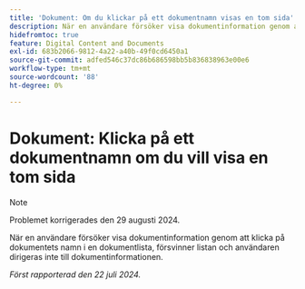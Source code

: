 ```yaml
---
title: 'Dokument: Om du klickar på ett dokumentnamn visas en tom sida'
description: När en användare försöker visa dokumentinformation genom att klicka på dokumentets namn i en dokumentlista, försvinner listan och användaren dirigeras inte till dokumentinformationen.
hidefromtoc: true
feature: Digital Content and Documents
exl-id: 683b2066-9812-4a22-a40b-49f0cd6450a1
source-git-commit: adfed546c37dc86b686598bb5b836838963e00e6
workflow-type: tm+mt
source-wordcount: '88'
ht-degree: 0%

---
```


# Dokument: Klicka på ett dokumentnamn om du vill visa en tom sida

>[!NOTE]
>
>Problemet korrigerades den 29 augusti 2024.

När en användare försöker visa dokumentinformation genom att klicka på dokumentets namn i en dokumentlista, försvinner listan och användaren dirigeras inte till dokumentinformationen.

_Först rapporterad den 22 juli 2024._
